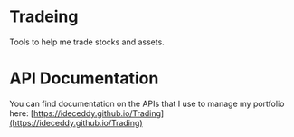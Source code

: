 # Tradeing
Tools to help me trade stocks and assets.

# API Documentation
You can find documentation on the APIs that I use to manage my portfolio here:
[https://ideceddy.github.io/Trading](https://ideceddy.github.io/Trading)
